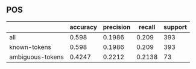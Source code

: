 
## POS

|                  | accuracy | precision | recall | support |
|------------------|----------|-----------|--------|---------|
| all              | 0.598    | 0.1986    | 0.209  | 393     |
| known-tokens     | 0.598    | 0.1986    | 0.209  | 393     |
| ambiguous-tokens | 0.4247   | 0.2212    | 0.2138 | 73      |

